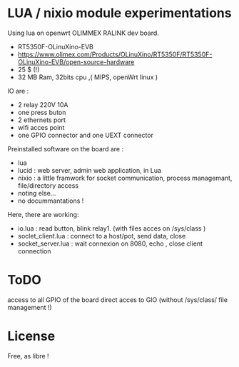 LUA / nixio module experimentations
============================

Using lua on openwrt OLIMMEX RALINK dev board.
* RT5350F-OLinuXino-EVB
* https://www.olimex.com/Products/OLinuXino/RT5350F/RT5350F-OLinuXino-EVB/open-source-hardware
* 25 $ (!)
* 32 MB Ram, 32bits cpu ,( MIPS, openWrt linux )

IO are :
* 2 relay 220V 10A
* one press buton
* 2 ethernets port
* wifi acces point
* one GPIO connector and one UEXT connector


Preinstalled software on the board are :
* lua
* lucid : web server, admin web application, in Lua
* nixio : a little framwork for socket communication, process managemant, file/directory access
* noting else...
* no docummantations !

Here, there are working:
* io.lua : read button, blink relay1. (with files acces on /sys/class )
* soclet_client.lua : connect to a host/pot, send data, close
* socket_server.lua : wait connexion on 8080, echo , close client connection

ToDO
===

access to all GPIO of the board
direct acces to GIO (without /sys/class/ file management !)

License
===
Free, as libre !
